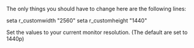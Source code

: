 The only things you should have to change here are the following lines:

seta r_customwidth "2560"
seta r_customheight "1440"

Set the values to your current monitor resolution. (The default are set to 1440p)
